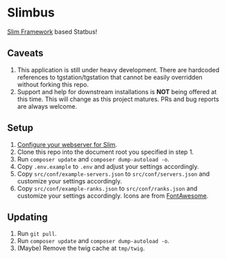 # Slimbus  
[Slim Framework](https://www.slimframework.com/) based Statbus!

## Caveats
1. This application is still under heavy development. There are hardcoded references to tgstation/tgstation that cannot be easily overridden without forking this repo.
2. Support and help for downstream installations is **NOT** being offered at this time. This will change as this project matures. PRs and bug reports are  always welcome.

## Setup
1. [Configure your webserver for Slim](https://www.slimframework.com/docs/v3/start/web-servers.html). 
2. Clone this repo into the document root you specified in step 1.
3. Run  `composer update` and `composer dump-autoload -o`.
4. Copy `.env.example` to `.env` and adjust your settings accordingly.
5. Copy `src/conf/example-servers.json` to `src/conf/servers.json` and customize your settings accordingly.
6. Copy `src/conf/example-ranks.json` to `src/conf/ranks.json` and customize your settings accordingly. Icons are from [FontAwesome](https://fontawesome.com/icons?d=gallery&m=free). 

## Updating
1. Run `git pull`.
2. Run  `composer update` and `composer dump-autoload -o`.
3. (Maybe) Remove the twig cache at `tmp/twig`.
